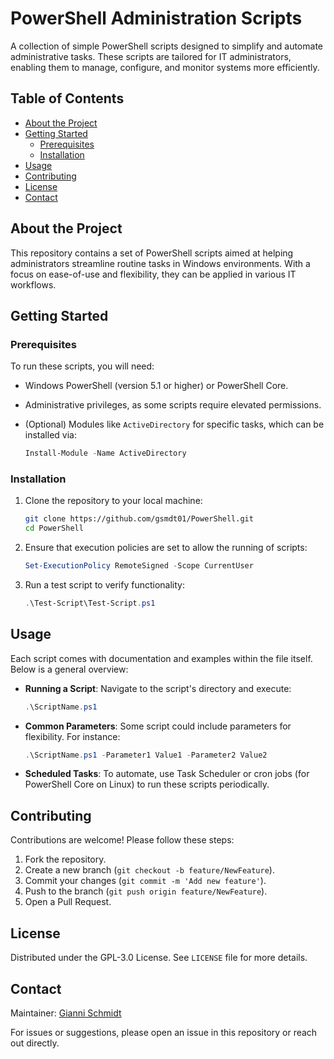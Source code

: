 # PowerShell Administration Scripts

A collection of simple PowerShell scripts designed to simplify and automate administrative tasks. These scripts are tailored for IT administrators, enabling them to manage, configure, and monitor systems more efficiently.

## Table of Contents

- [About the Project](#about-the-project)
- [Getting Started](#getting-started)
  - [Prerequisites](#prerequisites)
  - [Installation](#installation)
- [Usage](#usage)
- [Contributing](#contributing)
- [License](#license)
- [Contact](#contact)

## About the Project

This repository contains a set of PowerShell scripts aimed at helping administrators streamline routine tasks in Windows environments. 
With a focus on ease-of-use and flexibility, they can be applied in various IT workflows.

## Getting Started

### Prerequisites

To run these scripts, you will need:

- Windows PowerShell (version 5.1 or higher) or PowerShell Core.
- Administrative privileges, as some scripts require elevated permissions.
- (Optional) Modules like `ActiveDirectory` for specific tasks, which can be installed via:

  ```powershell
  Install-Module -Name ActiveDirectory
  ```

### Installation

1. Clone the repository to your local machine:

    ```bash
    git clone https://github.com/gsmdt01/PowerShell.git
    cd PowerShell
    ```

2. Ensure that execution policies are set to allow the running of scripts:

    ```powershell
    Set-ExecutionPolicy RemoteSigned -Scope CurrentUser
    ```

3. Run a test script to verify functionality:

    ```powershell
    .\Test-Script\Test-Script.ps1
    ```
## Usage

Each script comes with documentation and examples within the file itself. Below is a general overview:

- **Running a Script**: Navigate to the script's directory and execute:

    ```powershell
    .\ScriptName.ps1 
    ```

- **Common Parameters**: Some script could include parameters for flexibility. For instance:

    ```powershell
    .\ScriptName.ps1 -Parameter1 Value1 -Parameter2 Value2
    ```

- **Scheduled Tasks**: To automate, use Task Scheduler or cron jobs (for PowerShell Core on Linux) to run these scripts periodically.

## Contributing

Contributions are welcome! Please follow these steps:

1. Fork the repository.
2. Create a new branch (`git checkout -b feature/NewFeature`).
3. Commit your changes (`git commit -m 'Add new feature'`).
4. Push to the branch (`git push origin feature/NewFeature`).
5. Open a Pull Request.

## License

Distributed under the GPL-3.0 License. See `LICENSE` file for more details.

## Contact

Maintainer: [Gianni Schmidt](mailto:"".com)

For issues or suggestions, please open an issue in this repository or reach out directly.
